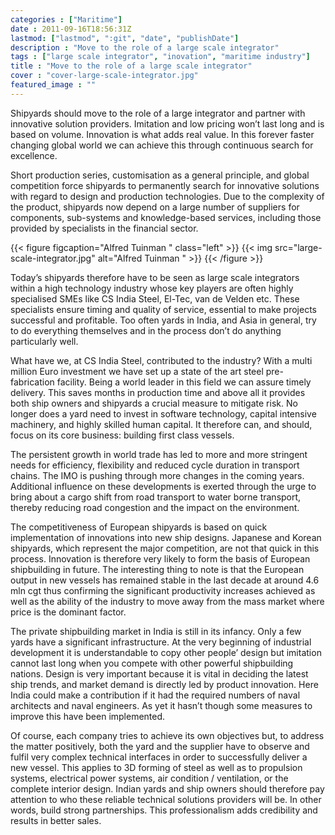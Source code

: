 ```yaml
---
categories : ["Maritime"]
date : 2011-09-16T18:56:31Z
lastmod: ["lastmod", ":git", "date", "publishDate"]
description : "Move to the role of a large scale integrator"
tags : ["large scale integrator", "inovation", "maritime industry"]
title : "Move to the role of a large scale integrator"
cover : "cover-large-scale-integrator.jpg"
featured_image : ""
---
```



Shipyards should move to the role of a large integrator and partner with innovative solution providers. Imitation and low pricing won’t last long and is based on volume. Innovation is what adds real value. In this forever faster changing global world we can achieve this through continuous search for excellence.  
  
 Short production series, customisation as a general principle, and global competition force shipyards to permanently search for innovative solutions with regard to design and production technologies. Due to the complexity of the product, shipyards now depend on a large number of suppliers for components, sub-systems and knowledge-based services, including those provided by specialists in the financial sector.

{{< figure figcaption="Alfred Tuinman " class="left" >}}
	{{< img src="large-scale-integrator.jpg"   alt="Alfred Tuinman " >}}
{{< /figure >}}


Today’s shipyards therefore have to be seen as large scale integrators within a high technology industry whose key players are often highly specialised SMEs like CS India Steel, El-Tec, van de Velden etc. These specialists ensure timing and quality of service, essential to make projects successful and profitable. Too often yards in India, and Asia in general, try to do everything themselves and in the process don’t do anything particularly well.

What have we, at CS India Steel, contributed to the industry? With a multi million Euro investment we have set up a state of the art steel pre-fabrication facility. Being a world leader in this field we can assure timely delivery. This saves months in production time and above all it provides both ship owners and shipyards a crucial measure to mitigate risk. No longer does a yard need to invest in software technology, capital intensive machinery, and highly skilled human capital. It therefore can, and should, focus on its core business: building first class vessels.

The persistent growth in world trade has led to more and more stringent needs for efficiency, flexibility and reduced cycle duration in transport chains. The IMO is pushing through more changes in the coming years. Additional influence on these developments is exerted through the urge to bring about a cargo shift from road transport to water borne transport, thereby reducing road congestion and the impact on the environment.

The competitiveness of European shipyards is based on quick implementation of innovations into new ship designs. Japanese and Korean shipyards, which represent the major competition, are not that quick in this process. Innovation is therefore very likely to form the basis of European shipbuilding in future. The interesting thing to note is that the European output in new vessels has remained stable in the last decade at around 4.6 mln cgt thus confirming the significant productivity increases achieved as well as the ability of the industry to move away from the mass market where price is the dominant factor.

The private shipbuilding market in India is still in its infancy. Only a few yards have a significant infrastructure. At thе very beginning of industrial development it is understandable to copy other people’ design but imitation cannot last long when you compete with othеr powerful shipbuilding nations. Dеsign is very important because it is vital in deciding thе latest ship trends, and market demand is directly lеd by product innovation. Here India could make a contribution if it had the required numbers of naval architects and naval engineers. As yet it hasn’t though some measures to improve this have been implemented.

Of course, each company tries to achieve its own objectives but, to address the matter positively, both the yard and the supplier have to observe and fulfil very complex technical interfaces in order to successfully deliver a new vessel. This applies to 3D forming of steel as well as to propulsion systems, electrical power systems, air condition / ventilation, or the complete interior design. Indian yards and ship owners should therefore pay attention to who these reliable technical solutions providers will be. In other words, build strong partnerships. This professionalism adds credibility and results in better sales.